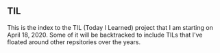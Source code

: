 ## TIL
This is the index to the TIL (Today I Learned) project that I am starting on April 18, 2020.  Some of it will be backtracked to include TILs that I've floated around other repsitories over the years.
